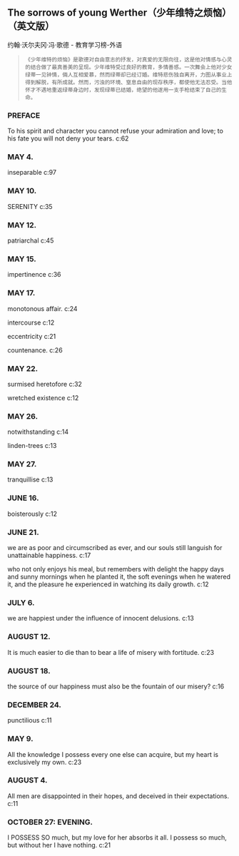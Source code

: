 ## The sorrows of young Werther（少年维特之烦恼）（英文版）

约翰·沃尔夫冈·冯·歌德  -  教育学习榜-外语

>     《少年维特的烦恼》是歌德对自由意志的抒发，对真爱的无限向往，这是他对情感与心灵的结合做了最真善美的呈现。少年维特受过良好的教育，多情善感。一次舞会上他对少女绿蒂一见钟情，倆人互相爱慕，然而绿蒂却已经订婚。维特悲伤独自离开，力图从事业上得到解脱，有所成就。然而，污浊的环境、窒息自由的现存秩序，都使他无法忍受。当他怀才不遇地重返绿蒂身边时，发现绿蒂已结婚，绝望的他遂用一支手枪结束了自己的生命。

### PREFACE

To his spirit and character you cannot refuse your admiration and love; to his fate you will not deny your tears. c:62

### MAY 4.

inseparable c:97

### MAY 10.

SERENITY c:35

### MAY 12.

patriarchal c:45

### MAY 15.

impertinence c:36

### MAY 17.

monotonous affair.  c:24

intercourse c:12

eccentricity c:21

countenance. c:26

### MAY 22.

surmised heretofore c:32

wretched existence c:12

### MAY 26.

notwithstanding c:14

linden-trees c:13

### MAY 27.

 tranquillise c:13

### JUNE 16.

boisterously c:12

### JUNE 21.

we are as poor and circumscribed as ever, and our souls still languish for unattainable happiness. c:17

who not only enjoys his meal, but remembers with delight the happy days and sunny mornings when he planted it, the soft evenings when he watered it, and the pleasure he experienced in watching its daily growth. c:12

### JULY 6.

we are happiest under the influence of innocent delusions. c:13

### AUGUST 12.

It is much easier to die than to bear a life of misery with fortitude. c:23

### AUGUST 18.

the source of our happiness must also be the fountain of our misery? c:16

### DECEMBER 24.

punctilious c:11

### MAY 9.

All the knowledge I possess every one else can acquire, but my heart is exclusively my own.
 c:23

### AUGUST 4.

All men are disappointed in their hopes, and deceived in their expectations. c:11

### OCTOBER 27: EVENING.

I POSSESS SO much, but my love for her absorbs it all. I possess so much, but without her I have nothing. c:21
